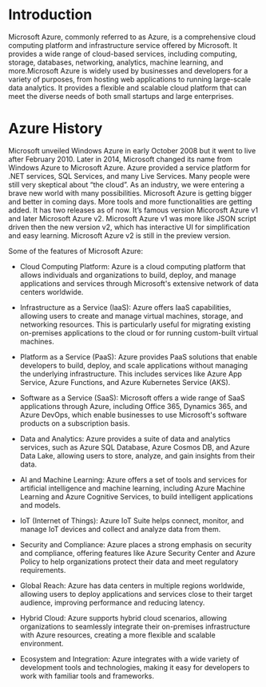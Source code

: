 # Introduction
Microsoft Azure, commonly referred to as Azure, is a comprehensive cloud computing platform and infrastructure service offered by Microsoft. It provides a wide range of cloud-based services, including computing, storage, databases, networking, analytics, machine learning, and more.Microsoft Azure is widely used by businesses and developers for a variety of purposes, from hosting web applications to running large-scale data analytics. It provides a flexible and scalable cloud platform that can meet the diverse needs of both small startups and large enterprises.

# Azure History
Microsoft unveiled Windows Azure in early October 2008 but it went to live after February 2010. Later in 2014, Microsoft changed its name from Windows Azure to Microsoft Azure. Azure provided a service platform for .NET services, SQL Services, and many Live Services. Many people were still very skeptical about “the cloud”. As an industry, we were entering a brave new world with many possibilities. Microsoft Azure is getting bigger and better in coming days. More tools and more functionalities are getting added. It has two releases as of now. It’s famous version Micorosft Azure v1 and later Microsoft Azure v2. Microsoft Azure v1 was more like JSON script driven then the new version v2, which has interactive UI for simplification and easy learning. Microsoft Azure v2 is still in the preview version.

Some of the features of Microsoft Azure:

- Cloud Computing Platform: Azure is a cloud computing platform that allows individuals and organizations to build, deploy, and manage applications and services through Microsoft's extensive network of data centers worldwide.

- Infrastructure as a Service (IaaS): Azure offers IaaS capabilities, allowing users to create and manage virtual machines, storage, and networking resources. This is particularly useful for migrating existing on-premises applications to the cloud or for running custom-built virtual machines.

- Platform as a Service (PaaS): Azure provides PaaS solutions that enable developers to build, deploy, and scale applications without managing the underlying infrastructure. This includes services like Azure App Service, Azure Functions, and Azure Kubernetes Service (AKS).

- Software as a Service (SaaS): Microsoft offers a wide range of SaaS applications through Azure, including Office 365, Dynamics 365, and Azure DevOps, which enable businesses to use Microsoft's software products on a subscription basis.

- Data and Analytics: Azure provides a suite of data and analytics services, such as Azure SQL Database, Azure Cosmos DB, and Azure Data Lake, allowing users to store, analyze, and gain insights from their data.

- AI and Machine Learning: Azure offers a set of tools and services for artificial intelligence and machine learning, including Azure Machine Learning and Azure Cognitive Services, to build intelligent applications and models.

- IoT (Internet of Things): Azure IoT Suite helps connect, monitor, and manage IoT devices and collect and analyze data from them.

- Security and Compliance: Azure places a strong emphasis on security and compliance, offering features like Azure Security Center and Azure Policy to help organizations protect their data and meet regulatory requirements.

- Global Reach: Azure has data centers in multiple regions worldwide, allowing users to deploy applications and services close to their target audience, improving performance and reducing latency.

- Hybrid Cloud: Azure supports hybrid cloud scenarios, allowing organizations to seamlessly integrate their on-premises infrastructure with Azure resources, creating a more flexible and scalable environment.

- Ecosystem and Integration: Azure integrates with a wide variety of development tools and technologies, making it easy for developers to work with familiar tools and frameworks.
